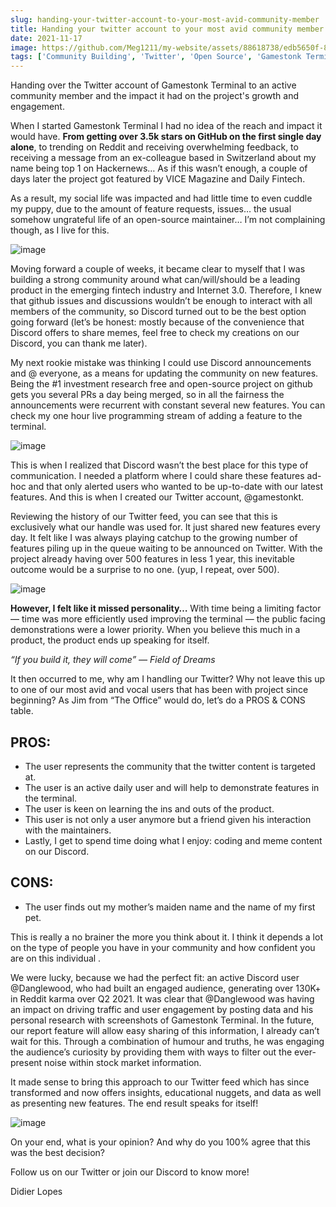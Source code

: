 ```yaml
---
slug: handing-your-twitter-account-to-your-most-avid-community-member
title: Handing your twitter account to your most avid community member
date: 2021-11-17
image: https://github.com/Meg1211/my-website/assets/88618738/edb5650f-8c33-4f81-8df5-eb4ee4d48166
tags: ['Community Building', 'Twitter', 'Open Source', 'Gamestonk Terminal']
---
```


Handing over the Twitter account of Gamestonk Terminal to an active community member and the impact it had on the project's growth and engagement.

<!-- truncate -->

When I started Gamestonk Terminal I had no idea of the reach and impact it would have. **From getting over 3.5k stars on GitHub on the first single day alone**, to trending on Reddit and receiving overwhelming feedback, to receiving a message from an ex-colleague based in Switzerland about my name being top 1 on Hackernews… As if this wasn’t enough, a couple of days later the project got featured by VICE Magazine and Daily Fintech.

As a result, my social life was impacted and had little time to even cuddle my puppy, due to the amount of feature requests, issues… the usual somehow ungrateful life of an open-source maintainer… I’m not complaining though, as I live for this.

![image](https://github.com/Meg1211/my-website/assets/88618738/4cede88f-3d77-4457-ad21-ea68a40b3b20)

Moving forward a couple of weeks, it became clear to myself that I was building a strong community around what can/will/should be a leading product in the emerging fintech industry and Internet 3.0. Therefore, I knew that github issues and discussions wouldn’t be enough to interact with all members of the community, so Discord turned out to be the best option going forward (let’s be honest: mostly because of the convenience that Discord offers to share memes, feel free to check my creations on our Discord, you can thank me later).

My next rookie mistake was thinking I could use Discord announcements and @ everyone, as a means for updating the community on new features. Being the #1 investment research free and open-source project on github gets you several PRs a day being merged, so in all the fairness the announcements were recurrent with constant several new features. You can check my one hour live programming stream of adding a feature to the terminal.

![image](https://github.com/Meg1211/my-website/assets/88618738/6ec95ad8-3fc8-4c16-9fd3-ca07e305270d)

This is when I realized that Discord wasn’t the best place for this type of communication. I needed a platform where I could share these features ad-hoc and that only alerted users who wanted to be up-to-date with our latest features. And this is when I created our Twitter account, @gamestonkt.

Reviewing the history of our Twitter feed, you can see that this is exclusively what our handle was used for. It just shared new features every day. It felt like I was always playing catchup to the growing number of features piling up in the queue waiting to be announced on Twitter. With the project already having over 500 features in less 1 year, this inevitable outcome would be a surprise to no one. (yup, I repeat, over 500).

![image](https://github.com/Meg1211/my-website/assets/88618738/1259b899-af0d-4b21-af6e-755408668956)

**However, I felt like it missed personality…** With time being a limiting factor — time was more efficiently used improving the terminal — the public facing demonstrations were a lower priority. When you believe this much in a product, the product ends up speaking for itself.

_“If you build it, they will come” — Field of Dreams_

It then occurred to me, why am I handling our Twitter? Why not leave this up to one of our most avid and vocal users that has been with project since beginning? As Jim from “The Office” would do, let’s do a PROS & CONS table.

## PROS:

- The user represents the community that the twitter content is targeted at.
- The user is an active daily user and will help to demonstrate features in the terminal.
- The user is keen on learning the ins and outs of the product.
- This user is not only a user anymore but a friend given his interaction with the maintainers.
- Lastly, I get to spend time doing what I enjoy: coding and meme content on our Discord.

## CONS:

- The user finds out my mother’s maiden name and the name of my first pet.

This is really a no brainer the more you think about it. I think it depends a lot on the type of people you have in your community and how confident you are on this individual .

We were lucky, because we had the perfect fit: an active Discord user @Danglewood, who had built an engaged audience, generating over 130K+ in Reddit karma over Q2 2021. It was clear that @Danglewood was having an impact on driving traffic and user engagement by posting data and his personal research with screenshots of Gamestonk Terminal. In the future, our report feature will allow easy sharing of this information, I already can’t wait for this. Through a combination of humour and truths, he was engaging the audience’s curiosity by providing them with ways to filter out the ever-present noise within stock market information.

It made sense to bring this approach to our Twitter feed which has since transformed and now offers insights, educational nuggets, and data as well as presenting new features. The end result speaks for itself!

![image](https://github.com/Meg1211/my-website/assets/88618738/edb5650f-8c33-4f81-8df5-eb4ee4d48166)

On your end, what is your opinion? And why do you 100% agree that this was the best decision?

Follow us on our Twitter or join our Discord to know more!

Didier Lopes
